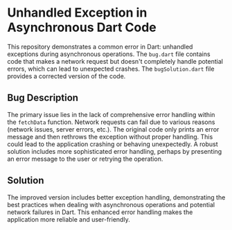 # Unhandled Exception in Asynchronous Dart Code

This repository demonstrates a common error in Dart:  unhandled exceptions during asynchronous operations.  The `bug.dart` file contains code that makes a network request but doesn't completely handle potential errors, which can lead to unexpected crashes. The `bugSolution.dart` file provides a corrected version of the code.

## Bug Description
The primary issue lies in the lack of comprehensive error handling within the `fetchData` function. Network requests can fail due to various reasons (network issues, server errors, etc.). The original code only prints an error message and then rethrows the exception without proper handling. This could lead to the application crashing or behaving unexpectedly.  A robust solution includes more sophisticated error handling, perhaps by presenting an error message to the user or retrying the operation.

## Solution
The improved version includes better exception handling, demonstrating the best practices when dealing with asynchronous operations and potential network failures in Dart.  This enhanced error handling makes the application more reliable and user-friendly.